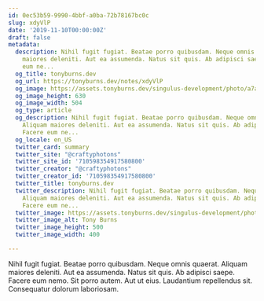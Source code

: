 ```yaml
---
id: 0ec53b59-9990-4bbf-a0ba-72b78167bc0c
slug: xdyVlP
date: '2019-11-10T00:00:00Z'
draft: false
metadata:
  description: Nihil fugit fugiat. Beatae porro quibusdam. Neque omnis quaerat. Aliquam
    maiores deleniti. Aut ea assumenda. Natus sit quis. Ab adipisci saepe. Facere
    eum ne...
  og_title: tonyburns.dev
  og_url: https://tonyburns.dev/notes/xdyVlP
  og_image: https://assets.tonyburns.dev/singulus-development/photo/a7aaf33dbd0b584a47dea1fc1b3a9bbf.jpeg
  og_image_height: 630
  og_image_width: 504
  og_type: article
  og_description: Nihil fugit fugiat. Beatae porro quibusdam. Neque omnis quaerat.
    Aliquam maiores deleniti. Aut ea assumenda. Natus sit quis. Ab adipisci saepe.
    Facere eum ne...
  og_locale: en_US
  twitter_card: summary
  twitter_site: "@craftyphotons"
  twitter_site_id: '710598354917580800'
  twitter_creator: "@craftyphotons"
  twitter_creator_id: '710598354917580800'
  twitter_title: tonyburns.dev
  twitter_description: Nihil fugit fugiat. Beatae porro quibusdam. Neque omnis quaerat.
    Aliquam maiores deleniti. Aut ea assumenda. Natus sit quis. Ab adipisci saepe.
    Facere eum ne...
  twitter_image: https://assets.tonyburns.dev/singulus-development/photo/7502d1526646abf03deb056888635686.jpeg
  twitter_image_alt: Tony Burns
  twitter_image_height: 500
  twitter_image_width: 400

---
```


Nihil fugit fugiat. Beatae porro quibusdam. Neque omnis quaerat. Aliquam maiores deleniti. Aut ea assumenda. Natus sit quis. Ab adipisci saepe. Facere eum nemo. Sit porro autem. Aut ut eius. Laudantium repellendus sit. Consequatur dolorum laboriosam.
